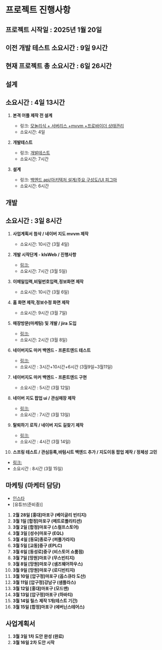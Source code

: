 # 프로젝트 진행사항

## 프로젝트 시작일 : 2025년 1월 20일 
## 이전 개발 테스트 소요시간 : 9일 9시간 
## 현재 프로젝트 총 소요시간 : 6일 26시간


## 설계
## 소요시간 : 4일 13시간
1. **본격 어플 제작 전 설계**
   - 링크: [모놀리식 + 서버리스 +mvvm +프로바이더 상태관리](https://game-chanda.tistory.com/195)
   - 소요시간: 4일

2. **개발테스트**
   - 링크: [개발테스트](https://game-chanda.tistory.com/196)
   - 소요시간: 7시간

3. **설계**
   - 링크: [백엔드 api/아키텍처 설계/주요 구성도/UI 피그마](https://game-chanda.tistory.com/197)
   - 소요시간: 6시간

   
## 개발
## 소요시간 : 3일 8시간
1. **사업계획서 첨삭 / 네이버 지도 mvvm 제작**
   - 소요시간: 10시간 (3월 4일)

2. **개발 시작단계 - kIsWeb / 진행사항**
   - [링크:](https://game-chanda.tistory.com/198)
   - 소요시간: 7시간 (3월 5일)

3. **이메일입력,비밀번호입력,정보화면 제작**
   - 소요시간: 10시간 (3월 6일)

4. **홈 화면 제작,정보수정 화면 제작**
   - 소요시간: 9시간 (3월 7일)

5. **매장방문(마케팅) 및 개발 / jira 도입**
   - [링크:](https://game-chanda.tistory.com/199)
   - 소요시간: 2시간 (3월 8일)

6. **네이버지도 마커 백엔드 - 프론트엔드 테스트**
   - [링크:](https://game-chanda.tistory.com/200)
   - 소요시간 : 3시간+10시간+6시간 (3월9일~3월11일)

7. **네이버지도 마커 백엔드 - 프론트엔드 구현**
   - 소요시간 : 5시간 (3월 12일)

8. **네이버 지도 팝업 ui / 관심매장 제작**
   - [링크:](https://game-chanda.tistory.com/201)
   - 소요시간 : 7시간 (3월 13일)

9. **탈퇴하기 로직 / 네이버 지도 길찾기 제작**
   - [링크:](https://game-chanda.tistory.com/202)
   - 소요시간 : 4시간 (3월 14일)

10. **스프링 테스트 / 관심등록,바텀시트 백엔드 추가 / 지도이동 팝업 제작 / 정체성 고민**
   - [링크:](https://game-chanda.tistory.com/203)
   - 소요시간 : 8시간 (3월 15일)


## 마케팅 (마케터 담당)
- [인스타](https://www.instagram.com/modir_club/)
- [유튜브(준비중)]
1. **2월 28일 [홍대]마포구   (베이글리 빈티지)**
2. **3월 1일  [합정]마포구   (메트로폴리티션)**
3. **3월 2일  [합정]마포구   (스컬프스토어)**
4. **3월 3일  [성수]마포구   (EQL)**
5. **3월 4일  [동묘]종로구   (퍼플가라지)**
6. **3월 5일  [교동]중구     (EPLC)**
7. **3월 6일  [동성로]중구   (비스토어 쇼룸점)**
8. **3월 7일  [망원]마포구   (무스빈티지)**
9. **3월 8일  [망원]마포구   (샘즈웨어하우스)**
10. **3월 9일 [망원]마포구   (로디빈티지)**
11. **3월 10일 [압구정]마포구 (옵스큐라 도산)**
12. **3월 11일 [압구정]강남구 (샘플라스)**
13. **3월 12일 [홍대]마포구 (모드맨)**
14. **3월 13일 [압구정]마포구 (하바티)**
15. **3월 14일 릴스 제작 1개(테스트 기간)**
16. **3월 15일 [합정]마포구  (에버닌스테어스)**



## 사업계획서
1. **3월 3일 1차 도안 완성 (완료)**
2. **3월 16일 2차 도안 시작**

